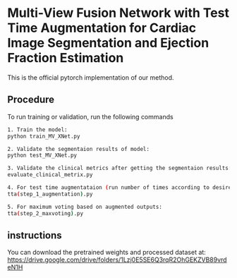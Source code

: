 
# Multi-View Fusion Network with Test Time Augmentation for Cardiac Image Segmentation and Ejection Fraction Estimation


This is the official pytorch implementation of our method.



## Procedure

To run training or validation, run the following commands

```bash
1. Train the model:
python train_MV_XNet.py

2. Validate the segmentaion results of model:
python test_MV_XNet.py

3. Validate the clinical metrics after getting the segmentaion results: 
evaluate_clinical_metrix.py

4. For test time augmentataion (run number of times according to desired augmentation settings):
tta(step_1_augmentation).py

5. For maximum voting based on augmented outputs:
tta(step_2_maxvoting).py
```


## instructions
You can download the pretrained weights and processed dataset at:
https://drive.google.com/drive/folders/1Lzj0E5SE6Q3rqR2OhGEKZVB89vrdeN1H